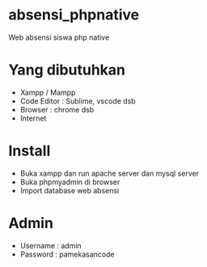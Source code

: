 # absensi_phpnative
Web absensi siswa php native

# Yang dibutuhkan
- Xampp / Mampp
- Code Editor : Sublime, vscode dsb
- Browser : chrome dsb
- Internet 

# Install
- Buka xampp dan run apache server dan mysql server
- Buka phpmyadmin di browser
- Import database web absensi

# Admin
- Username : admin
- Password : pamekasancode
